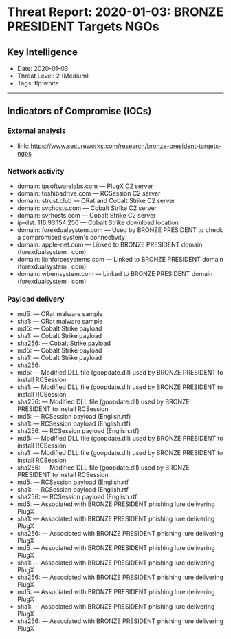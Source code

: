# Threat Report: 2020-01-03: BRONZE PRESIDENT Targets NGOs


## Key Intelligence
* Date: 2020-01-03
* Threat Level: 2 (Medium)
* Tags: tlp:white

---

## Indicators of Compromise (IOCs)
### External analysis
* link: https://www.secureworks.com/research/bronze-president-targets-ngos

### Network activity
* domain: ipsoftwarelabs.com — PlugX C2 server
* domain: toshibadrive.com — RCSession C2 server
* domain: strust.club — ORat and Cobalt Strike C2 server
* domain: svchosts.com — Cobalt Strike C2 server
* domain: svrhosts.com — Cobalt Strike C2 server
* ip-dst: 116.93.154.250 — Cobalt Strike download location
* domain: forexdualsystem.com — Used by BRONZE PRESIDENT to check a compromised system's connectivity
* domain: apple-net.com — Linked to BRONZE PRESIDENT domain (forexdualsystem . com)
* domain: lionforcesystems.com — Linked to BRONZE PRESIDENT domain (forexdualsystem . com)
* domain: wbemsystem.com — Linked to BRONZE PRESIDENT domain (forexdualsystem . com)

### Payload delivery
* md5: <md5> — ORat malware sample
* sha1: <sha1> — ORat malware sample
* md5: <md5> — Cobalt Strike payload
* sha1: <sha1> — Cobalt Strike payload
* sha256: <sha256> — Cobalt Strike payload
* md5: <md5> — Cobalt Strike payload
* sha1: <sha1> — Cobalt Strike payload
* sha256: <sha256>
* md5: <md5> — Modified DLL file (goopdate.dll) used by BRONZE PRESIDENT to install RCSession
* sha1: <sha1> — Modified DLL file (goopdate.dll) used by BRONZE PRESIDENT to install RCSession
* sha256: <sha256> — Modified DLL file (goopdate.dll) used by BRONZE PRESIDENT to install RCSession
* md5: <md5> — RCSession payload (English.rtf)
* sha1: <sha1> — RCSession payload (English.rtf)
* sha256: <sha256> — RCSession payload (English.rtf)
* md5: <md5> — Modified DLL file (goopdate.dll) used by BRONZE PRESIDENT to install RCSession
* sha1: <sha1> — Modified DLL file (goopdate.dll) used by BRONZE PRESIDENT to install RCSession
* sha256: <sha256> — Modified DLL file (goopdate.dll) used by BRONZE PRESIDENT to install RCSession
* md5: <md5> — RCSession payload (English.rtf
* sha1: <sha1> — RCSession payload (English.rtf
* sha256: <sha256> — RCSession payload (English.rtf
* md5: <md5> — Associated with BRONZE PRESIDENT phishing lure delivering PlugX
* sha1: <sha1> — Associated with BRONZE PRESIDENT phishing lure delivering PlugX
* sha256: <sha256> — Associated with BRONZE PRESIDENT phishing lure delivering PlugX
* md5: <md5> — Associated with BRONZE PRESIDENT phishing lure delivering PlugX
* sha1: <sha1> — Associated with BRONZE PRESIDENT phishing lure delivering PlugX
* sha256: <sha256> — Associated with BRONZE PRESIDENT phishing lure delivering PlugX
* md5: <md5> — Associated with BRONZE PRESIDENT phishing lure delivering PlugX
* sha1: <sha1> — Associated with BRONZE PRESIDENT phishing lure delivering PlugX
* sha256: <sha256> — Associated with BRONZE PRESIDENT phishing lure delivering PlugX
